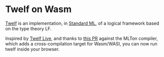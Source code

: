 Twelf on Wasm
=============

[Twelf](http://twelf.org/wiki/Main_Page) is an implementation, in
[Standard ML](https://en.wikipedia.org/wiki/Standard_ML), of a logical
framework based on the type theory LF.

Inspired by [Twelf Live](https://twelf-live.onrender.com), and thanks
to [this PR](https://github.com/MLton/mlton/pull/550) against the
MLTon compiler, which adds a cross-compilation target for Wasm/WASI,
you can now run twelf inside your browser.
